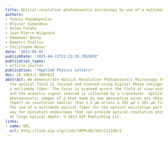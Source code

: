 ```yaml
---
title: Optical-resolution photoacoustic microscopy by use of a multimode fiber
authors:
- Yannis Papadopoulos
- Olivier Simandoux
- Salma Farahi
- Jean Pierre Huignard
- Emmanuel Bossy
- Demetri Psaltis
- Christophe Moser
date: '2013-04-01'
publishDate: '2025-04-21T12:23:29.785509Z'
publication_types:
- article-journal
publication: '*Applied Physics Letters*'
doi: 10.1063/1.4807621
abstract: We demonstrate Optical-Resolution Photoacoustic Microscopy (OR-PAM), where
  the optical field is focused and scanned using Digital Phase Conjugation through
  a multimode fiber. The focus is scanned across the field of view using digital means,
  and the acoustic signal induced is collected by a transducer. Optical-resolution
  photoacoustic images of a knot made by two absorptive wires are obtained and we
  report on resolution smaller than 1.5 μm across a 201 μm × 201 μm field of view.
  The use of a multimode optical fiber for the optical excitation part can pave the
  way for miniature endoscopes that can provide optical-resolution photoacoustic images
  at large optical depth. © 2013 AIP Publishing LLC.
links:
- name: URL
  url: http://link.aip.org/link/?APPLAB/102/211106/1
---
```

